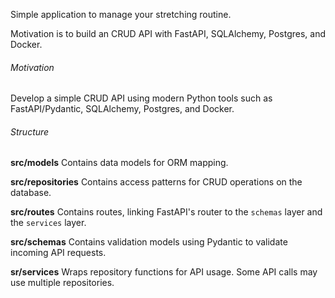 Simple application to manage your stretching routine. 

Motivation is to build an CRUD API with FastAPI, SQLAlchemy, Postgres, and Docker.


###### Motivation

Develop a simple CRUD API using modern Python tools such as FastAPI/Pydantic, SQLAlchemy, Postgres, and Docker.

###### Structure
**src/models**
Contains data models for ORM mapping.

**src/repositories**
Contains access patterns for CRUD operations on the database.

**src/routes**
Contains routes, linking FastAPI's router to the `schemas` layer and the `services` layer.

**src/schemas**
Contains validation models using Pydantic to validate incoming API requests.

**sr/services**
Wraps repository functions for API usage. Some API calls may use multiple repositories.
